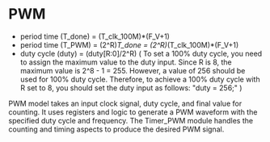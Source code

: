 # PWM
* period time (T_done) = (T_clk_100M)*(F_V+1)
* period time (T_PWM) = (2^R)*T_done = (2^R)*(T_clk_100M)*(F_V+1)
* duty cycle (duty) = (duty[R:0]/2^R) ( To set a 100% duty cycle, you need to assign the maximum value to the duty input.
 Since R is 8, the maximum value is 2^8 - 1 = 255. However, a value of 256 should be used for 100% duty cycle.
Therefore, to achieve a 100% duty cycle with R set to 8, you should set the duty input as follows: "duty = 256;" )

PWM model takes an input clock signal, duty cycle, and final value for counting.
It uses registers and logic to generate a PWM waveform with the specified duty cycle and frequency.
The Timer_PWM module handles the counting and timing aspects to produce the desired PWM signal.
